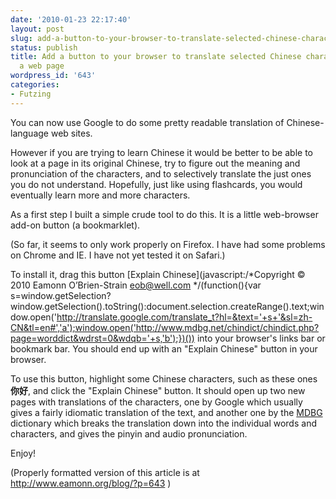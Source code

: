 ```yaml
---
date: '2010-01-23 22:17:40'
layout: post
slug: add-a-button-to-your-browser-to-translate-selected-chinese-characters-from-a-web-page
status: publish
title: Add a button to your browser to translate selected Chinese characters from
  a web page
wordpress_id: '643'
categories:
- Futzing
---
```


You can now use Google to do some pretty readable translation of Chinese-language web sites.

However if you are trying to learn Chinese it would be better to be able to look at a page in its original Chinese, try to figure out the meaning and pronunciation of the characters, and to selectively translate the just ones you do not understand.  Hopefully, just like using flashcards, you would eventually learn more and more characters.

As a first step I built a simple crude tool to do this.  It is a little web-browser add-on button (a bookmarklet).

(So far, it seems to only work properly on Firefox.  I have had some problems on Chrome and IE.  I have not yet tested it on Safari.)



To install it, drag this button [Explain Chinese](javascript:/*Copyright © 2010 Eamonn O’Brien-Strain eob@well.com */(function(){var s=window.getSelection?window.getSelection().toString():document.selection.createRange().text;window.open('http://translate.google.com/translate_t?hl=&text='+s+'&sl=zh-CN&tl=en#','a');window.open('http://www.mdbg.net/chindict/chindict.php?page=worddict&wdrst=0&wdqb='+s,'b');})()) into your browser's links bar or bookmark bar.  You should end up with an "Explain Chinese" button in your browser.

To use this button, highlight some Chinese characters, such as these ones **你好**, and click the "Explain Chinese" button.  It should open up two new pages with translations of the characters, one by Google which usually gives a fairly idiomatic translation of the text, and another one by the [MDBG](http://www.mdbg.net/chindict/chindict.php) dictionary which breaks the translation down into the individual words and characters, and gives the pinyin and audio pronunciation.

Enjoy!

(Properly formatted version of this article is at http://www.eamonn.org/blog/?p=643 )

